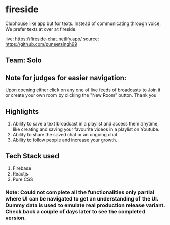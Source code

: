 # fireside
 Clubhouse like app but for texts. Instead of communicating through voice, We prefer texts at over at fireside.

live: https://fireside-chat.netlify.app/
source: https://github.com/puneetsingh99

## Team: Solo

## Note for judges for easier navigation:
Upon opening either click on any one of live feeds of broadcasts to Join it or create your own room by clicking the "New Room" button. Thank you


 ## Highlights
 1. Ability to save a text broadcast in a playlist and access them anytime, like creating and saving your favourite videos in a playlist on Youtube.
 2. Ability to share the saved chat or an ongoing chat.
 3. Ability to follow people and increase your growth.
 
 ## Tech Stack used
 1. Firebase
 2. Reactjs
 3. Pure CSS

### Note: Could not complete all the functionalities only partial where UI can be navigated to get an understanding of the UI. Dummy data is used to emulate real production release variant. Check back a couple of days later to see the completed version.
